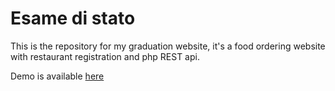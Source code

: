 # Esame di stato

This is the repository for my graduation website, it's a food ordering website with restaurant registration and php REST api.

Demo is available <a href='https://specy.altervista.org/esame-di-stato'>here</a>
